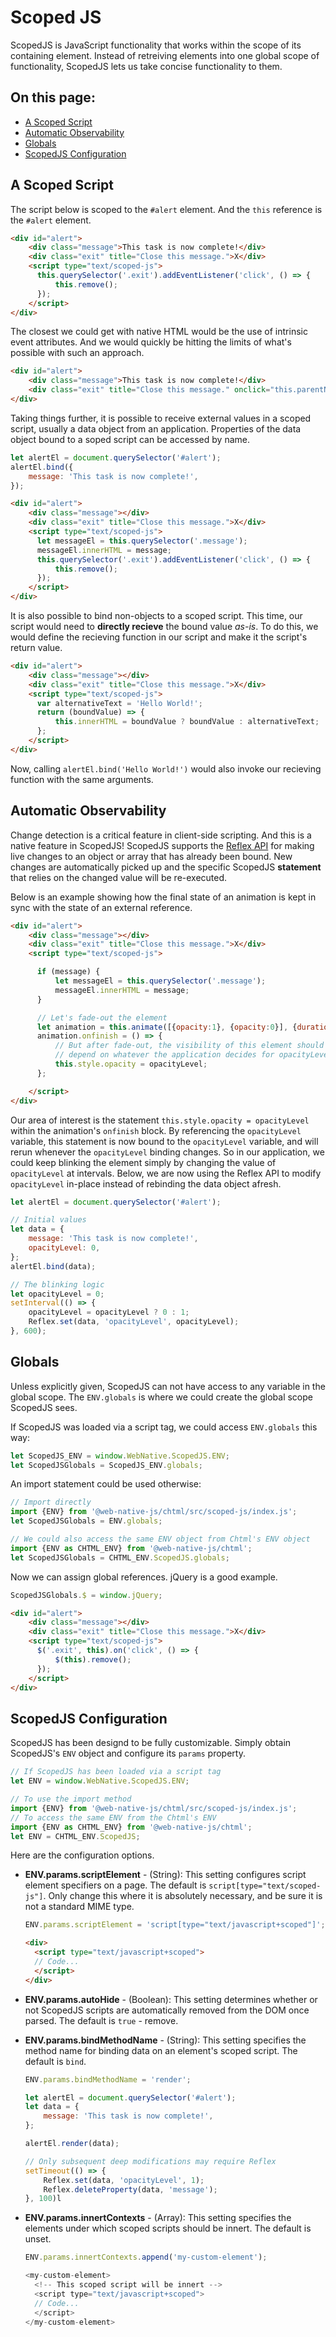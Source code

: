 # Scoped JS
ScopedJS is JavaScript functionality that works within the scope of its containing element. Instead of retreiving elements into one global scope of functionality, ScopedJS lets us take concise functionality to them.

## On this page:
+ [A Scoped Script](#a-scoped-script)
+ [Automatic Observability](#automatic-observability)
+ [Globals](#globals)
+ [ScopedJS Configuration](#scopedjs-configuration)

## A Scoped Script
The script below is scoped to the `#alert` element. And the `this` reference is the `#alert` element.

```html
<div id="alert">
    <div class="message">This task is now complete!</div>
    <div class="exit" title="Close this message.">X</div>
    <script type="text/scoped-js">
      this.querySelector('.exit').addEventListener('click', () => {
          this.remove();
      });
    </script>
</div>
```

The closest we could get with native HTML would be the use of intrinsic event attributes. And we would quickly be hitting the limits of what's possible with such an approach.

```html
<div id="alert">
    <div class="message">This task is now complete!</div>
    <div class="exit" title="Close this message." onclick="this.parentNode.remove()">X</div>
</div>
```

Taking things further, it is possible to receive external values in a scoped script, usually a data object from an application. Properties of the data object bound to a soped script can be accessed by name.

```js
let alertEl = document.querySelector('#alert');
alertEl.bind({
    message: 'This task is now complete!',
});
```

```html
<div id="alert">
    <div class="message"></div>
    <div class="exit" title="Close this message.">X</div>
    <script type="text/scoped-js">
      let messageEl = this.querySelector('.message');
      messageEl.innerHTML = message;
      this.querySelector('.exit').addEventListener('click', () => {
          this.remove();
      });
    </script>
</div>
```

It is also possible to bind non-objects to a scoped script. This time, our script would need to **directly recieve** the bound value *as-is*. To do this, we would define the recieving function in our script and make it the script's return value.

```html
<div id="alert">
    <div class="message"></div>
    <div class="exit" title="Close this message.">X</div>
    <script type="text/scoped-js">
      var alternativeText = 'Hello World!';
      return (boundValue) => {
          this.innerHTML = boundValue ? boundValue : alternativeText;
      };
    </script>
</div>
```

Now, calling `alertEl.bind('Hello World!')` would also invoke our recieving function with the same arguments.

## Automatic Observability
Change detection is a critical feature in client-side scripting. And this is a native feature in ScopedJS! ScopedJS supports the [Reflex API](/reflex/) for making live changes to an object or array that has already been bound. New changes are automatically picked up and the specific ScopedJS **statement** that relies on the changed value will be re-executed.

Below is an example showing how the final state of an animation is kept in sync with the state of an external reference.

```html
<div id="alert">
    <div class="message"></div>
    <div class="exit" title="Close this message.">X</div>
    <script type="text/scoped-js">

      if (message) {
          let messageEl = this.querySelector('.message');
          messageEl.innerHTML = message;
      }

      // Let's fade-out the element
      let animation = this.animate([{opacity:1}, {opacity:0}], {duration: 400});
      animation.onfinish = () => {
          // But after fade-out, the visibility of this element should now
          // depend on whatever the application decides for opacityLevel
          this.style.opacity = opacityLevel;
      };

    </script>
</div>
```

Our area of interest is the statement `this.style.opacity = opacityLevel` within the animation's `onfinish` block. By referencing the `opacityLevel` variable, this statement is now bound to the `opacityLevel` variable, and will rerun whenever the `opacityLevel` binding changes. So in our application, we could keep blinking the element simply by changing the value of `opacityLevel` at intervals. Below, we are now using the Reflex API to modify `opacityLevel` in-place instead of rebinding the data object afresh.

```js
let alertEl = document.querySelector('#alert');

// Initial values
let data = {
    message: 'This task is now complete!',
    opacityLevel: 0,
};
alertEl.bind(data);

// The blinking logic
let opacityLevel = 0;
setInterval(() => {
    opacityLevel = opacityLevel ? 0 : 1;
    Reflex.set(data, 'opacityLevel', opacityLevel);
}, 600);
```

## Globals
Unless explicitly given, ScopedJS can not have access to any variable in the global scope. The `ENV.globals` is where we could create the global scope ScopedJS sees.

If ScopedJS was loaded via a script tag, we could access `ENV.globals` this way:

```js
let ScopedJS_ENV = window.WebNative.ScopedJS.ENV;
let ScopedJSGlobals = ScopedJS_ENV.globals;
```

An import statement could be used otherwise:

```js
// Import directly
import {ENV} from '@web-native-js/chtml/src/scoped-js/index.js';
let ScopedJSGlobals = ENV.globals;

// We could also access the same ENV object from Chtml's ENV object
import {ENV as CHTML_ENV} from '@web-native-js/chtml';
let ScopedJSGlobals = CHTML_ENV.ScopedJS.globals;
```

Now we can assign global references. jQuery is a good example.

```js
ScopedJSGlobals.$ = window.jQuery;
```

```html
<div id="alert">
    <div class="message"></div>
    <div class="exit" title="Close this message.">X</div>
    <script type="text/scoped-js">
      $('.exit', this).on('click', () => {
          $(this).remove();
      });
    </script>
</div>
```

## ScopedJS Configuration
ScopedJS has been designd to be fully customizable. Simply obtain ScopedJS's `ENV` object and configure its `params` property.

```js
// If ScopedJS has been loaded via a script tag
let ENV = window.WebNative.ScopedJS.ENV;

// To use the import method
import {ENV} from '@web-native-js/chtml/src/scoped-js/index.js';
// To access the same ENV from the Chtml's ENV
import {ENV as CHTML_ENV} from '@web-native-js/chtml';
let ENV = CHTML_ENV.ScopedJS;
```

Here are the configuration options.

+ **ENV.params.scriptElement** - (String): This setting configures script element specifiers on a page. The default is `script[type="text/scoped-js"]`. Only change this where it is absolutely necessary, and be sure it is not a standard MIME type.

    ```js
    ENV.params.scriptElement = 'script[type="text/javascript+scoped"]';
    ```

    ```html
    <div>
      <script type="text/javascript+scoped">
      // Code...
      </script>
    </div>
    ```

+ **ENV.params.autoHide** - (Boolean): This setting determines whether or not ScopedJS scripts are automatically removed from the DOM once parsed. The default is `true` - remove.

+ **ENV.params.bindMethodName** - (String): This setting specifies the method name for binding data on an element's scoped script. The default is `bind`.

    ```js
    ENV.params.bindMethodName = 'render';
    ```

    ```js
    let alertEl = document.querySelector('#alert');
    let data = {
        message: 'This task is now complete!',
    };

    alertEl.render(data);

    // Only subsequent deep modifications may require Reflex
    setTimeout(() => {
        Reflex.set(data, 'opacityLevel', 1);
        Reflex.deleteProperty(data, 'message');
    }, 100)l
    ```

+ **ENV.params.innertContexts** - (Array): This setting specifies the elements under which scoped scripts should be innert. The default is unset.

    ```js
    ENV.params.innertContexts.append('my-custom-element');
    ```
    
    ```js
    <my-custom-element>
      <!-- This scoped script will be innert -->
      <script type="text/javascript+scoped">
      // Code...
      </script>
    </my-custom-element>
    ```
